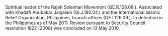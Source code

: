  Spiritual leader of the Rajah Solaiman Movement (QE.R.128.08.). Associated
with Khadafi Abubakar Janjalani (QI.J.180.04.) and the International Islamic
Relief Organization, Philippines, branch offices (QE.I.126.06.). In detention 
in the Philippines as of May 2011. Review pursuant to Security Council 
resolution 1822 (2008) was concluded on 13 May 2010. 
